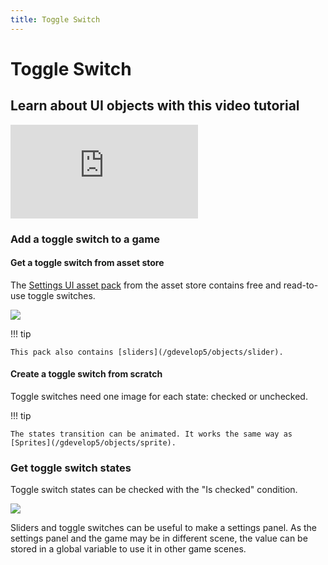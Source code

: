 ```yaml
---
title: Toggle Switch
---
```

# Toggle Switch

## Learn about UI objects with this video tutorial

<div class="video-container">
  <iframe src="https://www.youtube.com/embed/plkHd4uPI4U" frameborder="0" allowfullscreen></iframe>
</div>

###  Add a toggle switch to a game

####  Get a toggle switch from asset store

The [Settings UI asset pack](https://gdevelop.io/asset-store/free/settings-ui-settings-ui) from the asset store contains free and read-to-use toggle switches.

[![](../slider/slider-asset-store.png)](https://gdevelop.io/asset-store/free/settings-ui-settings-ui)

!!! tip

    This pack also contains [sliders](/gdevelop5/objects/slider).

####  Create a toggle switch from scratch

Toggle switches need one image for each state: checked or unchecked.

!!! tip

    The states transition can be animated. It works the same way as [Sprites](/gdevelop5/objects/sprite).

###  Get toggle switch states

Toggle switch states can be checked with the "Is checked" condition.

![](toggle-switch-checked-condition.png)

Sliders and toggle switches can be useful to make a settings panel. As the settings panel and the game may be in different scene, the value can be stored in a global variable to use it in other game scenes.